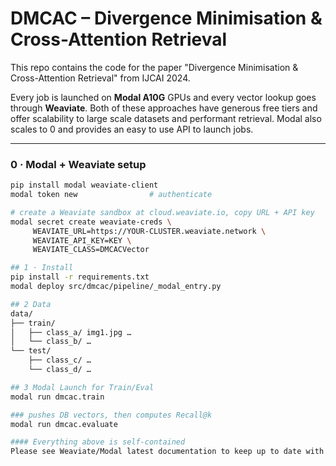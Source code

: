 DMCAC – Divergence Minimisation & Cross-Attention Retrieval
=========================================================

This repo contains the code for the paper "Divergence Minimisation & Cross-Attention Retrieval" from IJCAI 2024.

Every job is launched on **Modal A10G** GPUs and every vector lookup goes
through **Weaviate**.  Both of these approaches have generous free tiers and offer scalability to large scale datasets and performant retrieval.  Modal also scales to 0 and provides an easy to use API to launch jobs.

---

### 0 · Modal + Weaviate setup

```bash
pip install modal weaviate-client
modal token new                # authenticate

# create a Weaviate sandbox at cloud.weaviate.io, copy URL + API key
modal secret create weaviate-creds \
     WEAVIATE_URL=https://YOUR-CLUSTER.weaviate.network \
     WEAVIATE_API_KEY=KEY \
     WEAVIATE_CLASS=DMCACVector

## 1 · Install
pip install -r requirements.txt
modal deploy src/dmcac/pipeline/_modal_entry.py

## 2 Data
data/
├── train/
│   ├── class_a/ img1.jpg …
│   └── class_b/ …
└── test/
    ├── class_c/ …
    └── class_d/ …

## 3 Modal Launch for Train/Eval
modal run dmcac.train

### pushes DB vectors, then computes Recall@k
modal run dmcac.evaluate

#### Everything above is self-contained
Please see Weaviate/Modal latest documentation to keep up to date with backwards compatability.